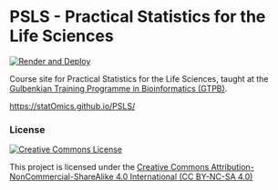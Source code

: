 # PSLS - Practical Statistics for the Life Sciences

[![Render and Deploy](https://github.com/statOmics/PSLS/workflows/Render%20and%20Deploy/badge.svg)](https://github.com/statOmics/PSLS/actions)

Course site for Practical Statistics for the Life Sciences,
taught at the [Gulbenkian Training Programme in Bioinformatics (GTPB)](http://gtpb.igc.gulbenkian.pt/bicourses/index.html).

https://statOmics.github.io/PSLS/


### License

<a rel="license" href="https://creativecommons.org/licenses/by-nc-sa/4.0"><img alt="Creative Commons License" style="border-width:0" src="https://i.creativecommons.org/l/by-nc-sa/4.0/88x31.png" /></a>

This project is licensed under the [Creative Commons Attribution-NonCommercial-ShareAlike 4.0 International (CC BY-NC-SA 4.0)](https://creativecommons.org/licenses/by-nc-sa/4.0)
